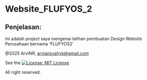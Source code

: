 # Website_FLUFYOS_2
## Penjelasan:
Ini adalah project saya mengenai latihan pembuatan Design Website Perusahaan bernama 'FLUFYOS2'

@2025 ArviNR, arviansyahyk@gmail.com

See the [![License: MIT License](https://img.shields.io/badge/License-MIT_License-red.svg)](LICENSE)

All right reserved.
